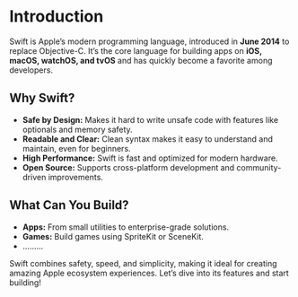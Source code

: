 # Introduction

Swift is Apple’s modern programming language, introduced in **June 2014** to replace Objective-C. It’s the core language for building apps on **iOS, macOS, watchOS, and tvOS** and has quickly become a favorite among developers.

## Why Swift?

- **Safe by Design:** Makes it hard to write unsafe code with features like optionals and memory safety.
- **Readable and Clear:** Clean syntax makes it easy to understand and maintain, even for beginners.
- **High Performance:** Swift is fast and optimized for modern hardware.
- **Open Source:** Supports cross-platform development and community-driven improvements.

## What Can You Build?

- **Apps:** From small utilities to enterprise-grade solutions.
- **Games:** Build games using SpriteKit or SceneKit.
- .........

Swift combines safety, speed, and simplicity, making it ideal for creating amazing Apple ecosystem experiences. Let’s dive into its features and start building!

